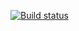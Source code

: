 [![Build status](https://ci.appveyor.com/api/projects/status/91yolcx35txxlkt5?svg=true)](https://ci.appveyor.com/project/arbprog/ra-forms-steps)